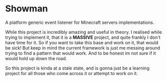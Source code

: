 # Showman
A platform generic event listener for Minecraft servers implementations.

While this project is incredibly amazing and useful in theory.
I realised while trying to implement it, that it is a **MASSIVE** project, and quite frankly I don't have time for it.
So if you want to take this base and work on it, that would be sick! But keep in mind the current framework is just me
messing around trying to find a pattern that would work. And to be honest im not sure if it would hold up down the road.

So this project is kinda at a stale state, and is gonna just be a learning project for all those who come across it or attempt to work on it.